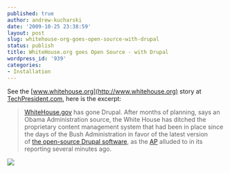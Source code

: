 ```yaml
---
published: true
author: andrew-kucharski
date: '2009-10-25 23:38:59'
layout: post
slug: whitehouse-org-goes-open-source-with-drupal
status: publish
title: WhiteHouse.org goes Open Source - with Drupal
wordpress_id: '939'
categories:
- Installation
---
```


See the [www.whitehouse.org](http://www.whitehouse.org) story at [TechPresident.com](http://techpresident.com/blog-entry/whitehousegov-goes-drupal), here is the excerpt:


> [WhiteHouse.gov](http://www.whitehouse.gov/) has gone Drupal. After months of planning, says an Obama Administration source, the White House has ditched the proprietary content management system that had been in place since the days of the Bush Administration in favor of the latest version of [the open-source Drupal software](http://drupal.org/), as the [AP](http://news.yahoo.com/s/ap/20091024/ap_on_go_pr_wh/us_obama_web_site_1) alluded to in its reporting several minutes ago.


![](http://techpresident.com/files/img_whitehouse_drupal.gif)
